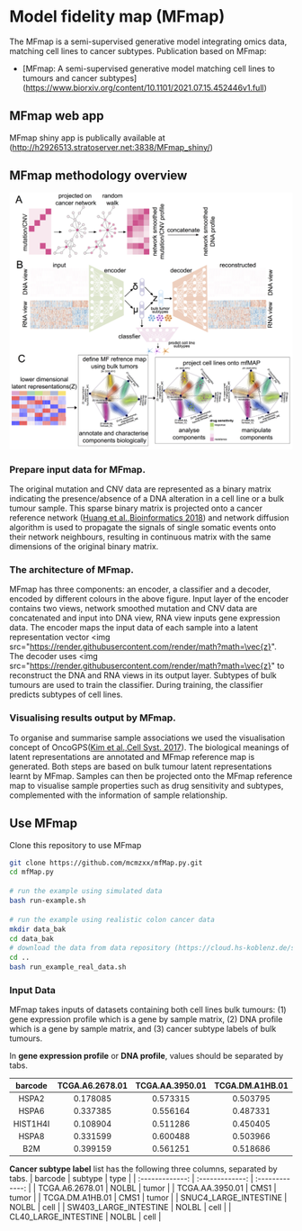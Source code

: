# Model fidelity map (MFmap)

The MFmap is a semi-supervised generative model integrating omics data, matching cell lines to cancer subtypes. 
Publication based on MFmap:
- [MFmap: A semi-supervised generative model matching cell lines to tumours and cancer subtypes] (https://www.biorxiv.org/content/10.1101/2021.07.15.452446v1.full)

## MFmap web app 
MFmap shiny app is publically available at (http://h2926513.stratoserver.net:3838/MFmap_shiny/)

## MFmap methodology overview
<div>
    <img src="media/overview.png" width=1000>
</div>

### Prepare input data for MFmap.
The original mutation and CNV data are represented as a binary matrix indicating the presence/absence of a DNA alteration in a cell line or a bulk tumour sample. This sparse binary matrix is projected onto a cancer reference network ([Huang et al.,Bioinformatics 2018](http://academic.oup.com/bioinformatics/article/34/16/2859/4956012)) and network diffusion algorithm is used to propagate the signals of single somatic events onto their network neighbours, resulting in continuous matrix with the same dimensions of the original binary matrix.
### The architecture of MFmap. 
MFmap has three components: an encoder, a classifier and a decoder, encoded by different colours in the above figure. Input layer of the encoder contains two views, network smoothed mutation and CNV data are concatenated and input into DNA view, RNA view inputs gene expression data. The encoder maps the input data of each sample into a latent representation vector <img src="https://render.githubusercontent.com/render/math?math=\vec{z}". The decoder uses  <img src="https://render.githubusercontent.com/render/math?math=\vec{z}" to reconstruct the DNA and RNA views in its output layer. Subtypes of bulk tumours are used to train the classifier. During training, the classifier predicts subtypes of cell lines. 
### Visualising results output by MFmap.
To organise and summarise sample associations we used the visualisation concept of OncoGPS([Kim et al.,Cell Syst. 2017](https://www.cell.com/cell-systems/fulltext/S2405-4712(17)30335-6)). The biological meanings of latent representations are annotated and MFmap reference map is generated. Both steps are based on bulk tumour latent representations learnt by MFmap. Samples can then be projected onto the MFmap reference map to visualise sample properties such as drug sensitivity and subtypes, complemented with the information of sample relationship.

## Use MFmap
Clone this repository to use MFmap
```bash
git clone https://github.com/mcmzxx/mfMap.py.git
cd mfMap.py

# run the example using simulated data
bash run-example.sh

# run the example using realistic colon cancer data
mkdir data_bak
cd data_bak
# download the data from data repository (https://cloud.hs-koblenz.de/s/WFWjMq9pJ8i29WD)
cd ..
bash run_example_real_data.sh
```

### Input Data
MFmap takes inputs of datasets containing both cell lines bulk tumours: (1) gene expression profile which is a gene by sample matrix, (2) DNA profile which is a gene by sample matrix, and (3) cancer subtype labels of bulk tumours.

In __gene expression profile__ or __DNA profile__, values should be separated by tabs.

| barcode | TCGA.A6.2678.01 | TCGA.AA.3950.01 | TCGA.DM.A1HB.01 | CL40_LARGE_INTESTINE | SW403_LARGE_INTESTINE | SNUC4_LARGE_INTESTINE |
|  :-------------: |  :-------------: | :-------------: | :-------------: | :-------------: | :-------------: | :-------------: |
| HSPA2 | 0.178085 | 0.573315 | 0.503795 | 0.547310 | 0.243164 | 0.495841 |
| HSPA6 | 0.337385 | 0.556164 | 0.487331 | 0.531813 | 0.550296 | 0.784094 |
| HIST1H4I | 0.108904 | 0.511286 | 0.450405 | 0.488413 | 0.400680 | 0.446989 |
| HSPA8 | 0.331599 | 0.600488 | 0.503966 | 0.562086 | 0.411304 | 0.495323 |
| B2M | 0.399159 | 0.561251 | 0.518686 | 0.608198 | 0.240596 | 0.479772 |

__Cancer subtype label__ list has the following three columns, separated by tabs.
| barcode | subtype | type |
|  :-------------: |  :-------------: | :-------------: |
| TCGA.A6.2678.01 | NOLBL | tumor |
| TCGA.AA.3950.01 | CMS1 | tumor |
| TCGA.DM.A1HB.01 | CMS1 | tumor |
| SNUC4_LARGE_INTESTINE | NOLBL | cell |
| SW403_LARGE_INTESTINE | NOLBL | cell |
| CL40_LARGE_INTESTINE | NOLBL | cell |
